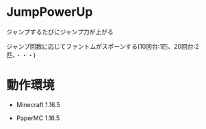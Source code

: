 # JumpPowerUp

ジャンプするたびにジャンプ力が上がる

ジャンプ回数に応じてファントムがスポーンする(10回台:1匹、20回台:2匹、・・・)

# 動作環境

* Minecraft 1.16.5

* PaperMC 1.16.5